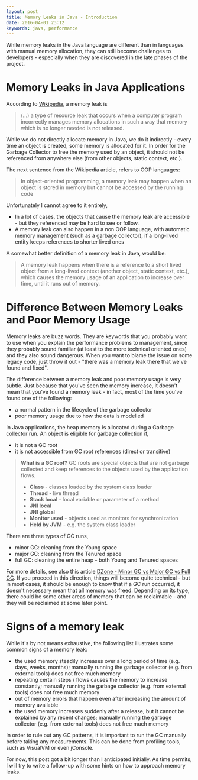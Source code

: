 ```yaml
---
layout: post
title: Memory Leaks in Java - Introduction
date: 2016-04-01 23:12
keywords: java, performance
---
```


While memory leaks in the Java language are different than in languages with
manual memory allocation, they can still become challenges to developers -
especially when they are discovered in the late phases of the project. 

<!-- more -->

# Memory Leaks in Java Applications
According to [Wikipedia](https://en.wikipedia.org/wiki/Memory_leak), a memory
leak is
> (...) a type of resource leak that occurs when a computer program
> incorrectly manages memory allocations in such a way that memory which is no
> longer needed is not released. 

While we do not directly allocate memory in Java, we do it indirectly - every
time an object is created, some memory is allocated for it. In order for the
Garbage Collector to free the memory used by an object, it should not be
referenced from anywhere else (from other objects, static context, etc.).

The next sentence from the Wikipedia article, refers to OOP languages:
> In object-oriented programming, a memory leak may happen when an object is
> stored in memory but cannot be accessed by the running code

Unfortunately I cannot agree to it entirely,

- In a lot of cases, the objects that cause the memory leak are accessible -
  but they referenced may be hard to see or follow.
- A memory leak can also happen in a non OOP language, with automatic memory
  management (such as a garbage collector), if a long-lived entity keeps
  references to shorter lived ones

A somewhat better definition of a memory leak in Java, would be:
> A memory leak happens when there is a reference to a short lived object from
> a long-lived context (another object, static context, etc.), which causes
> the memory usage of an application to increase over time, until it runs out
> of memory. 

# Difference Between Memory Leaks and Poor Memory Usage
Memory leaks are buzz words. They are keywords that you probably want to use
when you explain the performance problems to management, since they probably
sound familiar (at least to the more technical oriented ones) and they also
sound dangerous. When you want to blame the issue on some legacy code, just
throw it out - "there was a memory leak there that we've found and fixed".

The difference between a memory leak and poor memory usage is very subtle.
Just because that you've seen the memory increase, it doesn't mean that you've
found a memory leak - in fact, most of the time you've found one of the
following:

- a normal pattern in the lifecycle of the garbage collector
- poor memory usage due to how the data is modelled

In Java applications, the heap memory is allocated during a Garbage collector
run. An object is eligible for garbage collection if,

- it is not a GC root
- it is not accessible from GC root references (direct or transitive)

> **What is a GC root?** 
> GC roots are special objects that are not garbage collected and keep
> references to the objects used by the application flows. 
>
> - **Class** - classes loaded by the system class loader
> - **Thread** - live thread
> - **Stack local** - local variable or parameter of a method
> - **JNI local**
> - **JNI global**
> - **Monitor used** - objects used as monitors for synchronization
> - **Held by JVM** - e.g. the system class loader

There are three types of GC runs,

- minor GC: cleaning from the Young space
- major GC: cleaning from the Tenured space
- full GC: cleaning the entire heap - both Young and Tenured spaces

For more details, see also this article [DZone - Minor GC vs Major GC vs Full
GC](https://dzone.com/articles/minor-gc-vs-major-gc-vs-full). If you proceed
in this direction, things will become quite technical - but in most cases, it
should be enough to know that if a GC run occurred, it doesn't necessary mean
that all memory was freed. Depending on its type, there could be some other
areas of memory that can be reclaimable - and they will be reclaimed at some
later point.

# Signs of a memory leak
While it's by not means exhaustive, the following list illustrates some 
common signs of a memory leak:

- the used memory steadily increases over a long period of time (e.g. days,
  weeks, months); manually running the garbage collector (e.g. from external
tools) does not free much memory
- repeating certain steps / flows causes the memory to increase constantly;
  manually running the garbage collector (e.g. from external tools) does not
free much memory
- out of memory errors that happen even after increasing the amount of memory
  available
- the used memory increases suddenly after a release, but it cannot be
  explained by any recent changes; manually running the garbage collector
(e.g. from external tools) does not free much memory

In order to rule out any GC patterns, it is important to run the GC manually
before taking any measurements. This can be done from profiling tools, such as
VisualVM or even jConsole.

For now, this post got a bit longer than I anticipated initially. As time
permits, I will try to write a follow-up with some hints on how to approach
memory leaks.

